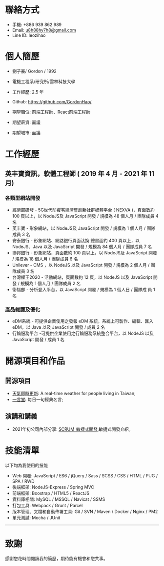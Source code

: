 # 聯絡方式

- 手機: +886 939 862 989
- Email: u8h88hy7h8@gmail.com
- Line ID: leozihao

# 個人簡歷

  - 劉子豪/ Gordon / 1992
  - 電機工程系/研究所/雲林科技大學
  - 工作經歷: 2.5 年
  - Github: https://github.com/GordonHao/

  - 期望職位: 前端工程師、React前端工程師
  - 期望薪資: 面議
  - 期望城市: 面議

# 工作經歷

## 英丰寶資訊，軟體工程師 ( 2019 年 4 月 - 2021 年 11 月)

### 各類型網站開發

  - 經濟部研發 - 5G世代防疫宅經濟暨創新社群媒體平台 ( NEXVA )，頁面數約 100 頁以上，以 NodeJS及 JavaScript 開發 / 規模為 48 個人月 / 團隊成員 4 名
  - 英丰寶 - 形象網站，以 NodeJS及 JavaScript 開發 / 規模為 1 個人月 / 團隊成員 3 名
  - 安泰銀行 - 形象網站、網路銀行頁面汰換 總畫面約 400 頁以上，以 NodeJS、Java 以及 JavaScript 開發 / 規模為 84 個人月 / 團隊成員 7 名
  - 聯邦銀行 - 形象網站，頁面數約 100 頁以上，以 NodeJS及 JavaScript 開發 / 規模為 18 個人月 / 團隊成員 6 名
  - Unilever - CMS ，以 NodeJS 以及 JavaScript 開發 / 規模為 2 個人月 / 團隊成員 3 名
  - 台灣權王2020 - 活動網站，頁面數約 12 頁，以 NodeJS 以及 JavaScript 開發 / 規模為 1 個人月 / 團隊成員 2 名
  - 衛福部 - 分析登入平台，以 JavaScript 開發 / 規模為 1 個人日 / 團隊成 員 1 名

### 產品維護及優化

  - eDM系統 - 可提供企業使用之發報 eDM 系統，系統上可製作、編輯、匯入eDM，以 Java 以及 JavaScript 開發 / 成員 2 名
  - 行銷服務平台 -可提供企業使用之行銷服務系統整合平台，以 NodeJS 以及 JavaScript 開發 / 成員 1 名

# 開源項目和作品

## 開源項目

  - [天氣即時更新](https://github.com/GordonHao/realtime-weather-app): A real-time weather for people living in Taiwan; <!--- 待增加使用說明-->
  - [一言堂](https://github.com/GordonHao/render-sentence-each-time): 每日一句經典名言; <!--- 待增加使用說明-->

## 演講和講義
  <!--- 2021年中公司內部分享: [Docker](),敏捷式開發介紹。-->
  - 2021年初公司內部分享: [SCRUM_敏捷式開發](https://docs.google.com/presentation/d/1VXxtLK4H9L6uC9Pmor-eL4sdKolkcffK/edit),敏捷式開發介紹。
 
# 技能清單

以下均為我使用的技能

- Web 開發: JavaScript / ES6 / jQuery / Sass / SCSS / CSS / HTML / PUG / SPA / RWD
- 後端框架: NodeJS-Express / Spring MVC
- 前端框架: Boostrap / HTML5 / ReactJS
- 資料庫相關: MySQL / MSSQL / Navicat / SSMS
- 打包工具: Webpack / Grunt / Parcel
- 版本管理、文檔和自動佈署工具: Git / SVN / Maven / Docker / Nginx / PM2
- 單元測試: Mocha / JUnit

<!--
## 技術文章
 (挑選你寫作或翻譯的技術文章, 好的文章可從側面證實你的表達能力和溝通能力, 也幫助招聘方更了解你)
-->
---
# 致謝
感謝您花時間閱讀我的簡歷，期待能有機會和您共事。
 
<!--
**GordonHao/GordonHao** is a ✨ _special_ ✨ repository because its `README.md` (this file) appears on your GitHub profile.

Here are some ideas to get you started:

- 🔭 I’m currently working on ...
- 🌱 I’m currently learning ...
- 👯 I’m looking to collaborate on ...
- 🤔 I’m looking for help with ...
- 💬 Ask me about ...
- 📫 How to reach me: ...
- 😄 Pronouns: ...
- ⚡ Fun fact: ...
-->
